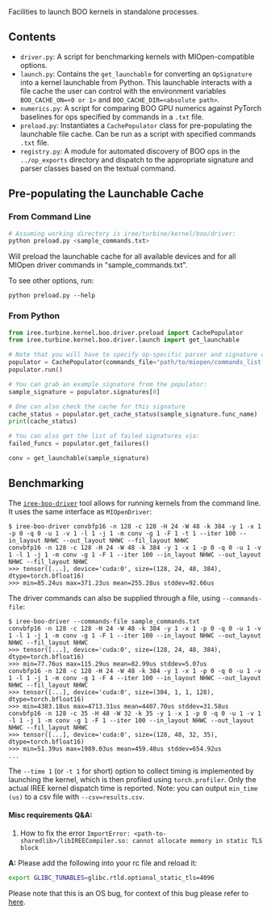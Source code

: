 Facilities to launch BOO kernels in standalone processes.

## Contents

- `driver.py`: A script for benchmarking kernels with MIOpen-compatible options.
- `launch.py`: Contains the `get_launchable` for converting an `OpSignature` into a kernel launchable from Python. This launchable interacts with a file cache the user can control with the environment variables `BOO_CACHE_ON=<0 or 1>` and  `BOO_CACHE_DIR=<absolute path>`.
- `numerics.py`: A script for comparing BOO GPU numerics against PyTorch baselines for ops specified by commands in a `.txt` file.
- `preload.py`: Instantiates a `CachePopulator` class for pre-populating the launchable file cache. Can be run as a script with  specified commands `.txt` file.
- `registry.py`: A module for automated discovery of BOO ops in the `../op_exports` directory and dispatch to the appropriate signature and parser classes based on the textual command.


## Pre-populating the Launchable Cache

### From Command Line

```sh
# Assuming working directory is iree/turbine/kernel/boo/driver:
python preload.py <sample_commands.txt>
```

Will preload the launchable cache for all available devices and for all MIOpen driver commands in "sample_commands.txt".

To see other options, run:

```
python preload.py --help
```

### From Python

```python
from iree.turbine.kernel.boo.driver.preload import CachePopulator
from iree.turbine.kernel.boo.driver.launch import get_launchable

# Note that you will have to specify op-specific parser and signature classes.
populator = CachePopulator(commands_file="path/to/miopen/commands_list.txt")
populator.run()

# You can grab an example signature from the populator:
sample_signature = populator.signatures[0]

# One can also check the cache for this signature
cache_status = populator.get_cache_status(sample_signature.func_name)
print(cache_status)

# You can also get the list of failed signatures via:
failed_funcs = populator.get_failures()

conv = get_launchable(sample_signature)
```

## Benchmarking

The [`iree-boo-driver`](./driver.py) tool allows for running kernels from the command line. It uses the same interface as `MIOpenDriver`:

```console
$ iree-boo-driver convbfp16 -n 128 -c 128 -H 24 -W 48 -k 384 -y 1 -x 1 -p 0 -q 0 -u 1 -v 1 -l 1 -j 1 -m conv -g 1 -F 1 -t 1 --iter 100 --in_layout NHWC --out_layout NHWC --fil_layout NHWC
convbfp16 -n 128 -c 128 -H 24 -W 48 -k 384 -y 1 -x 1 -p 0 -q 0 -u 1 -v 1 -l 1 -j 1 -m conv -g 1 -F 1 --iter 100 --in_layout NHWC --out_layout NHWC --fil_layout NHWC
>>> tensor([...], device='cuda:0', size=(128, 24, 48, 384), dtype=torch.bfloat16)
>>> min=85.24us max=371.23us mean=255.28us stddev=92.66us
```

The driver commands can also be supplied through a file, using `--commands-file`:

```console
$ iree-boo-driver --commands-file sample_commands.txt
convbfp16 -n 128 -c 128 -H 24 -W 48 -k 384 -y 1 -x 1 -p 0 -q 0 -u 1 -v 1 -l 1 -j 1 -m conv -g 1 -F 1 --iter 100 --in_layout NHWC --out_layout NHWC --fil_layout NHWC
>>> tensor([...], device='cuda:0', size=(128, 24, 48, 384), dtype=torch.bfloat16)
>>> min=77.76us max=115.29us mean=82.99us stddev=5.07us
convbfp16 -n 128 -c 128 -H 24 -W 48 -k 384 -y 1 -x 1 -p 0 -q 0 -u 1 -v 1 -l 1 -j 1 -m conv -g 1 -F 4 --iter 100 --in_layout NHWC --out_layout NHWC --fil_layout NHWC
>>> tensor([...], device='cuda:0', size=(384, 1, 1, 128), dtype=torch.bfloat16)
>>> min=4383.18us max=4713.31us mean=4407.70us stddev=31.58us
convbfp16 -n 128 -c 35 -H 48 -W 32 -k 35 -y 1 -x 1 -p 0 -q 0 -u 1 -v 1 -l 1 -j 1 -m conv -g 1 -F 1 --iter 100 --in_layout NHWC --out_layout NHWC --fil_layout NHWC
>>> tensor([...], device='cuda:0', size=(128, 48, 32, 35), dtype=torch.bfloat16)
>>> min=51.39us max=1989.03us mean=459.48us stddev=654.92us
...
```

The `--time 1` (or `-t 1` for short) option to collect timing is implemented by launching the kernel, which is then profiled using `torch.profiler`. Only the actual IREE kernel dispatch time is reported. Note: you can output `min_time (us)` to a csv file with `--csv=results.csv`.

#### Misc requirements Q&A:

1. How to fix the error `ImportError: <path-to-sharedlib>/libIREECompiler.so: cannot allocate memory in static TLS block`

  **A:** Please add the following into your rc file and reload it:
  ```bash
  export GLIBC_TUNABLES=glibc.rtld.optional_static_tls=4096
  ```

  Please note that this is an OS bug, for context of this bug please refer to [here](https://github.com/pytorch/pytorch/issues/2575#issuecomment-1640566350).
